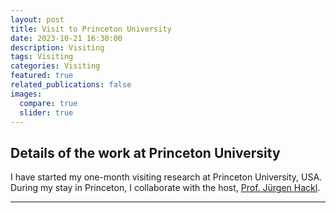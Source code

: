 ```yaml
---
layout: post
title: Visit to Princeton University
date: 2023-10-21 16:30:00
description: Visiting
tags: Visiting
categories: Visiting
featured: true
related_publications: false
images:
  compare: true
  slider: true
---
```


## Details of the work at Princeton University

I have started my one-month visiting research at Princeton University, USA.
During my stay in Princeton, I collaborate with the host, [Prof. Jürgen Hackl](https://cis.scholar.princeton.edu/).

<hr>
